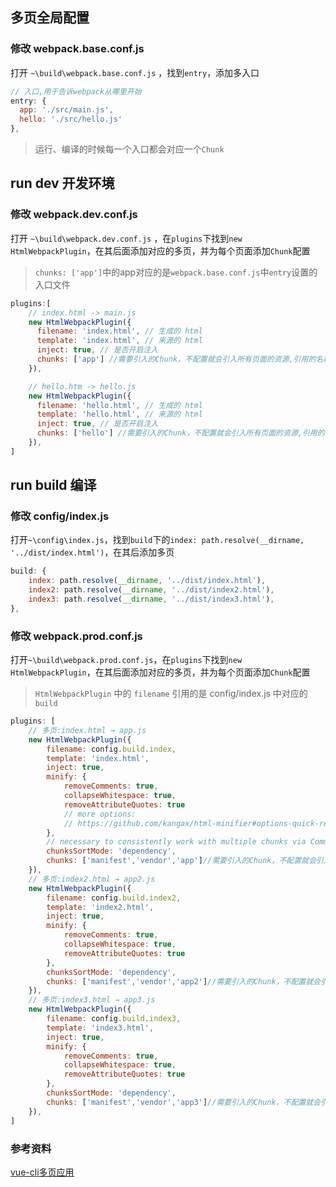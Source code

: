 ## 多页全局配置

### 修改 webpack.base.conf.js

打开 `~\build\webpack.base.conf.js` ，找到`entry`，添加多入口

```javascript
// 入口,用于告诉webpack从哪里开始
entry: {
  app: './src/main.js',
  hello: './src/hello.js'
},
```

> 运行、编译的时候每一个入口都会对应一个`Chunk`

## run dev 开发环境

### 修改 webpack.dev.conf.js

打开 `~\build\webpack.dev.conf.js` ，在`plugins`下找到`new HtmlWebpackPlugin`，在其后面添加对应的多页，并为每个页面添加`Chunk`配置

> `chunks: ['app']`中的app对应的是`webpack.base.conf.js`中`entry`设置的入口文件

```javascript
plugins:[
    // index.html -> main.js
    new HtmlWebpackPlugin({
      filename: 'index.html', // 生成的 html
      template: 'index.html', // 来源的 html
      inject: true, // 是否开启注入
      chunks: ['app'] //需要引入的Chunk，不配置就会引入所有页面的资源,引用的名称就是你在 webpack.base.conf.js 入口定义的名字
    }),

    // hello.htm -> hello.js
    new HtmlWebpackPlugin({
      filename: 'hello.html', // 生成的 html
      template: 'hello.html', // 来源的 html
      inject: true, // 是否开启注入
      chunks: ['hello'] //需要引入的Chunk，不配置就会引入所有页面的资源,引用的名称就是你在 webpack.base.conf.js 入口定义的名字
    }),
]
```

## run build 编译

### 修改 config/index.js

打开`~\config\index.js`，找到`build`下的`index: path.resolve(__dirname, '../dist/index.html')`，在其后添加多页

```javascript
build: {
    index: path.resolve(__dirname, '../dist/index.html'),
    index2: path.resolve(__dirname, '../dist/index2.html'),
    index3: path.resolve(__dirname, '../dist/index3.html'),
},
```

### 修改 webpack.prod.conf.js

打开`~\build\webpack.prod.conf.js`，在`plugins`下找到`new HtmlWebpackPlugin`，在其后面添加对应的多页，并为每个页面添加`Chunk`配置

> `HtmlWebpackPlugin` 中的 `filename` 引用的是 config/index.js 中对应的 `build`

```javascript
plugins: [
    // 多页:index.html → app.js
    new HtmlWebpackPlugin({
        filename: config.build.index,
        template: 'index.html',
        inject: true,
        minify: {
            removeComments: true,
            collapseWhitespace: true,
            removeAttributeQuotes: true
            // more options:
            // https://github.com/kangax/html-minifier#options-quick-reference
        },
        // necessary to consistently work with multiple chunks via CommonsChunkPlugin
        chunksSortMode: 'dependency',
        chunks: ['manifest','vendor','app']//需要引入的Chunk，不配置就会引入所有页面的资源
    }),
    // 多页:index2.html → app2.js
    new HtmlWebpackPlugin({
        filename: config.build.index2,
        template: 'index2.html',
        inject: true,
        minify: {
            removeComments: true,
            collapseWhitespace: true,
            removeAttributeQuotes: true
        },
        chunksSortMode: 'dependency',
        chunks: ['manifest','vendor','app2']//需要引入的Chunk，不配置就会引入所有页面的资源
    }),
    // 多页:index3.html → app3.js
    new HtmlWebpackPlugin({
        filename: config.build.index3,
        template: 'index3.html',
        inject: true,
        minify: {
            removeComments: true,
            collapseWhitespace: true,
            removeAttributeQuotes: true
        },
        chunksSortMode: 'dependency',
        chunks: ['manifest','vendor','app3']//需要引入的Chunk，不配置就会引入所有页面的资源
    }),
]
```

### 参考资料

[vue-cli多页应用](https://mrleo.gitbooks.io/books/content/codes/Vue/vue-cli%E5%A4%9A%E9%A1%B5%E5%BA%94%E7%94%A8.html)

